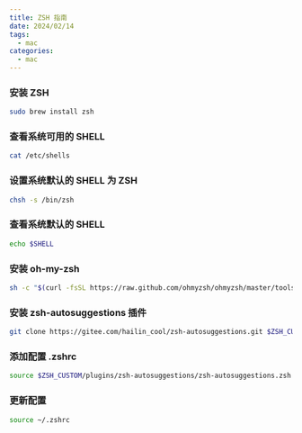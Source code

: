 ```yaml
---
title: ZSH 指南
date: 2024/02/14
tags:
  - mac
categories:
  - mac
---
```


### 安装 ZSH

```bash
sudo brew install zsh
```

### 查看系统可用的 SHELL

```bash
cat /etc/shells
```

### 设置系统默认的 SHELL 为 ZSH

```bash
chsh -s /bin/zsh
```

### 查看系统默认的 SHELL

```bash
echo $SHELL
```

### 安装 oh-my-zsh

```bash
sh -c "$(curl -fsSL https://raw.github.com/ohmyzsh/ohmyzsh/master/tools/install.sh)"
```

### 安装 zsh-autosuggestions 插件

```bash
git clone https://gitee.com/hailin_cool/zsh-autosuggestions.git $ZSH_CUSTOM/plugins/zsh-autosuggestions
```

### 添加配置 .zshrc

```bash
source $ZSH_CUSTOM/plugins/zsh-autosuggestions/zsh-autosuggestions.zsh
```

### 更新配置

```bash
source ~/.zshrc
```

